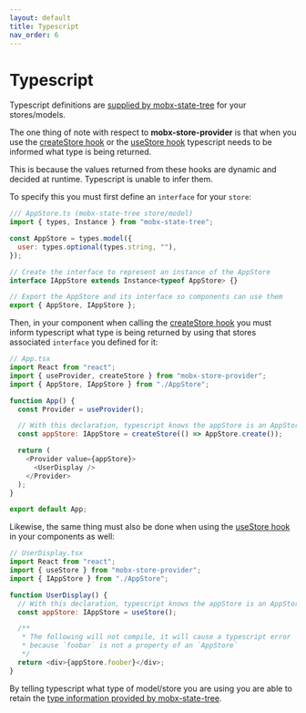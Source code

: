 ```yaml
---
layout: default
title: Typescript
nav_order: 6
---
```


# Typescript

Typescript definitions are [supplied by mobx-state-tree](https://mobx-state-tree.js.org/tips/typescript#using-a-mst-type-at-design-time) for your stores/models.

The one thing of note with respect to **mobx-store-provider** is that when you use the [createStore hook](/api/createStore) or the [useStore hook](/api/useStore) typescript needs to be informed what type is being returned.

This is because the values returned from these hooks are dynamic and decided at runtime. Typescript is unable to infer them.

To specify this you must first define an `interface` for your `store`:

```javascript
/// AppStore.ts (mobx-state-tree store/model)
import { types, Instance } from "mobx-state-tree";

const AppStore = types.model({
  user: types.optional(types.string, ""),
});

// Create the interface to represent an instance of the AppStore
interface IAppStore extends Instance<typeof AppStore> {}

// Export the AppStore and its interface so components can use them
export { AppStore, IAppStore };
```

Then, in your component when calling the [createStore hook](/api/createStore) you must inform typescript what type is being returned by using that stores associated `interface` you defined for it:

```javascript
// App.tsx
import React from "react";
import { useProvider, createStore } from "mobx-store-provider";
import { AppStore, IAppStore } from "./AppStore";

function App() {
  const Provider = useProvider();

  // With this declaration, typescript knows the appStore is an AppStore
  const appStore: IAppStore = createStore(() => AppStore.create());

  return (
    <Provider value={appStore}>
      <UserDisplay />
    </Provider>
  );
}

export default App;
```

Likewise, the same thing must also be done when using the [useStore hook](/api/useStore) in your components as well:

```javascript
// UserDisplay.tsx
import React from "react";
import { useStore } from "mobx-store-provider";
import { IAppStore } from "./AppStore";

function UserDisplay() {
  // With this declaration, typescript knows the appStore is an AppStore
  const appStore: IAppStore = useStore();

  /**
   * The following will not compile, it will cause a typescript error
   * because `foobar` is not a property of an `AppStore`
   */
  return <div>{appStore.foober}</div>;
}
```

By telling typescript what type of model/store you are using you are able to retain the [type information provided by mobx-state-tree](https://mobx-state-tree.js.org/tips/typescript#using-a-mst-type-at-design-time).
